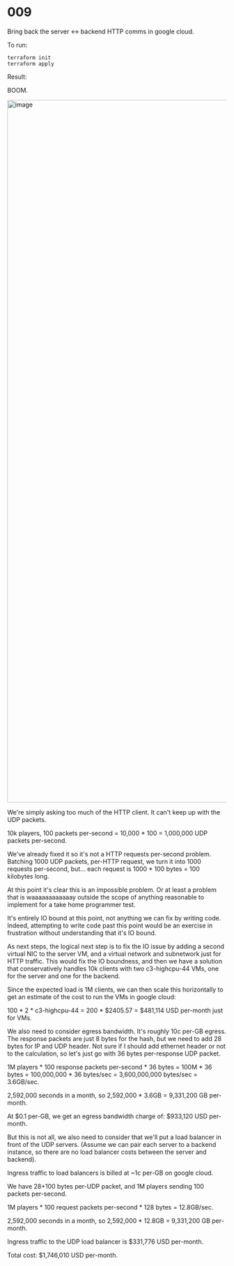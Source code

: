 # 009

Bring back the server <-> backend HTTP comms in google cloud.

To run:

```console
terraform init
terraform apply
```

Result:

BOOM.

<img width="1613" alt="image" src="https://github.com/mas-bandwidth/udp/assets/696656/b89211ec-6230-47ca-8bdc-03611b95f262">

We're simply asking too much of the HTTP client. It can't keep up with the UDP packets.

10k players, 100 packets per-second = 10,000 * 100 = 1,000,000 UDP packets per-second.

We've already fixed it so it's not a HTTP requests per-second problem. Batching 1000 UDP packets, per-HTTP request, we turn it into 1000 requests per-second, but... each request is 1000 * 100 bytes = 100 kilobytes long.

At this point it's clear this is an impossible problem. Or at least a problem that is waaaaaaaaaaaay outside the scope of anything reasonable to implement for a take home programmer test.

It's entirely IO bound at this point, not anything we can fix by writing code. Indeed, attempting to write code past this point would be an exercise in frustration without understanding that it's IO bound.

As next steps, the logical next step is to fix the IO issue by adding a second virtual NIC to the server VM, and a virtual network and subnetwork just for HTTP traffic. This would fix the IO boundness, and then we have a solution that conservatively handles 10k clients with two c3-highcpu-44 VMs, one for the server and one for the backend.

Since the expected load is 1M clients, we can then scale this horizontally to get an estimate of the cost to run the VMs in google cloud:

100 * 2 * c3-highcpu-44 = 200 * $2405.57 = $481,114 USD per-month just for VMs.

We also need to consider egress bandwidth. It's roughly 10c per-GB egress. The response packets are just 8 bytes for the hash, but we need to add 28 bytes for IP and UDP header. Not sure if I should add ethernet header or not to the calculation, so let's just go with 36 bytes per-response UDP packet.

1M players * 100 response packets per-second * 36 bytes = 100M * 36 bytes = 100,000,000 * 36 bytes/sec = 3,600,000,000 bytes/sec = 3.6GB/sec.

2,592,000 seconds in a month, so 2,592,000 * 3.6GB = 9,331,200 GB per-month.

At $0.1 per-GB, we get an egress bandwidth charge of: $933,120 USD per-month.

But this is not all, we also need to consider that we'll put a load balancer in front of the UDP servers. (Assume we can pair each server to a backend instance, so there are no load balancer costs between the server and backend).

Ingress traffic to load balancers is billed at ~1c per-GB on google cloud.

We have 28+100 bytes per-UDP packet, and 1M players sending 100 packets per-second. 

1M players * 100 request packets per-second * 128 bytes = 12.8GB/sec.

2,592,000 seconds in a month, so 2,592,000 * 12.8GB = 9,331,200 GB per-month.

Ingress traffic to the UDP load balancer is $331,776 USD per-month.

Total cost: $1,746,010 USD per-month.
